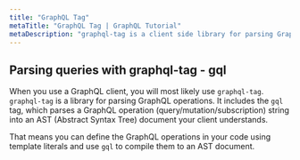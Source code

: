 ```yaml
---
title: "GraphQL Tag"
metaTitle: "GraphQL Tag | GraphQL Tutorial"
metaDescription: "graphql-tag is a client side library for parsing GraphQL operations. It includes the gql tag that parses a GraphQL operation string into an AST document."
---
```


## Parsing queries with graphql-tag - gql

When you use a GraphQL client, you will most likely use `graphql-tag`. `graphql-tag` is a library for parsing GraphQL operations. It includes the `gql` tag, which parses a GraphQL operation (query/mutation/subscription) string into an AST (Abstract Syntax Tree) document your client understands.

That means you can define the GraphQL operations in your code using template literals and use `gql` to compile them to an AST document.